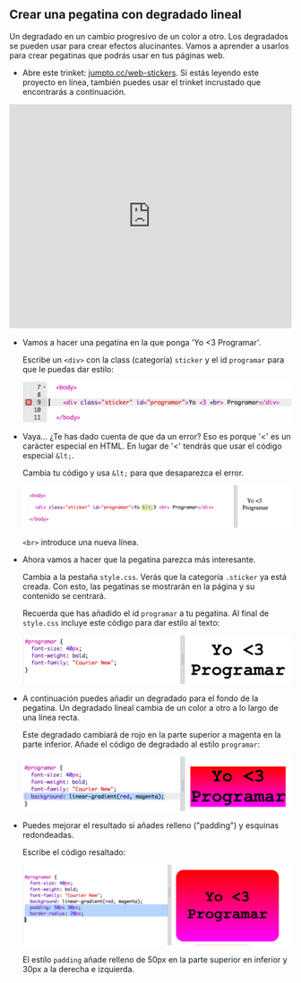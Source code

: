 ## Crear una pegatina con degradado lineal

Un degradado en un cambio progresivo de un color a otro. Los degradados se pueden usar para crear efectos alucinantes. Vamos a aprender a usarlos para crear pegatinas que podrás usar en tus páginas web. 

+ Abre este trinket: <a href="http://jumpto.cc/web-stickers" target="_blank">jumpto.cc/web-stickers</a>. Si estás leyendo este proyecto en línea, también puedes usar el trinket incrustado que encontrarás a continuación. 

<div class="trinket">
  <iframe src="https://trinket.io/embed/html/af0ea6fa35" width="100%" height="400" frameborder="0" marginwidth="0" marginheight="0" allowfullscreen>
  </iframe>
</div>

+ Vamos a hacer una pegatina en la que ponga 'Yo <3 Programar'. 

	Escribe un `<div>` con la class (categoría) `sticker` y el id `programar` para que le puedas dar estilo: 

	![screenshot](images/stickers-coding-error.png)


+ Vaya... ¿Te has dado cuenta de que da un error? Eso es porque '<' es un carácter especial en HTML. En lugar de '<' tendrás que usar el código especial `&lt;`. 

	Cambia tu código y usa `&lt;` para que desaparezca el error. 

	![screenshot](images/stickers-coding-fixed.png)

	`<br>` introduce una nueva línea. 

+ Ahora vamos a hacer que la pegatina parezca más interesante. 

	Cambia a la pestaña `style.css`. Verás que la categoría `.sticker` ya está creada. Con esto, las pegatinas se mostrarán en la página y su contenido se centrará.

	Recuerda que has añadido el id `programar` a tu pegatina. Al final de `style.css` incluye este código para dar estilo al texto:

	![screenshot](images/stickers-coding-font.png)

+ A continuación puedes añadir un degradado para el fondo de la pegatina. Un degradado lineal cambia de un color a otro a lo largo de una línea recta.

	Este degradado cambiará de rojo en la parte superior a magenta en la parte inferior. Añade el código de degradado al estilo `programar`:

	![screenshot](images/stickers-coding-gradient.png)

+ Puedes mejorar el resultado si añades relleno ("padding") y esquinas redondeadas. 

	Escribe el código resaltado:

	![screenshot](images/stickers-coding-padding.png)

	El estilo `padding` añade relleno de 50px en la parte superior en inferior y 30px a la derecha e izquierda. 
